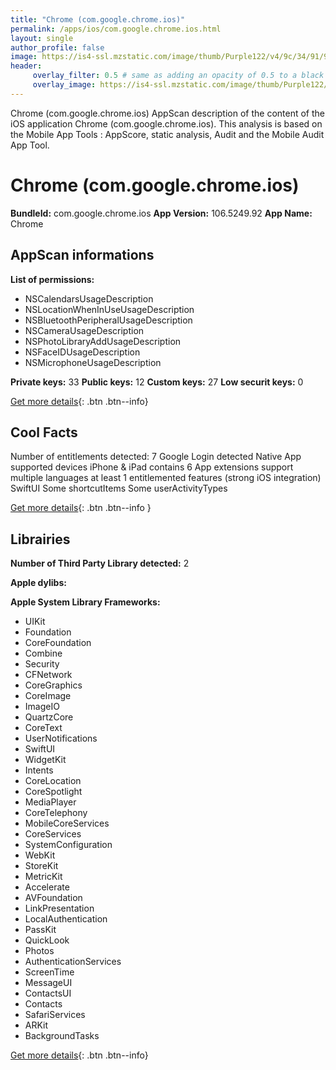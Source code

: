 ```yaml
---
title: "Chrome (com.google.chrome.ios)"
permalink: /apps/ios/com.google.chrome.ios.html
layout: single
author_profile: false
image: https://is4-ssl.mzstatic.com/image/thumb/Purple122/v4/9c/34/91/9c3491e4-1849-ca5f-8fe1-b2f4637e3762/AppIcon-0-1x_U007emarketing-0-0-0-6-0-0-sRGB-85-220.png/512x512bb.jpg
header: 
     overlay_filter: 0.5 # same as adding an opacity of 0.5 to a black background
     overlay_image: https://is4-ssl.mzstatic.com/image/thumb/Purple122/v4/9c/34/91/9c3491e4-1849-ca5f-8fe1-b2f4637e3762/AppIcon-0-1x_U007emarketing-0-0-0-6-0-0-sRGB-85-220.png/512x512bb.jpg
---
```

Chrome (com.google.chrome.ios) AppScan description of the content of the iOS application Chrome (com.google.chrome.ios). This analysis is based on the Mobile App Tools : AppScore, static analysis, Audit and the Mobile Audit App Tool.

# Chrome (com.google.chrome.ios)

**BundleId:** com.google.chrome.ios
**App Version:** 106.5249.92
**App Name:** Chrome


## AppScan informations 

**List of permissions:** 
- NSCalendarsUsageDescription
- NSLocationWhenInUseUsageDescription
- NSBluetoothPeripheralUsageDescription
- NSCameraUsageDescription
- NSPhotoLibraryAddUsageDescription
- NSFaceIDUsageDescription
- NSMicrophoneUsageDescription
  
  
**Private keys:** 33
**Public keys:** 12
**Custom keys:** 27
**Low securit keys:** 0
  
[Get more details](/pricing.html){: .btn .btn--info}

## Cool Facts

Number of entitlements detected: 7
Google Login detected
Native App
supported devices iPhone & iPad
contains 6 App extensions
support multiple languages
at least 1 entitlemented features (strong iOS integration)
SwiftUI
Some shortcutItems 
Some userActivityTypes
  
[Get more details](/pricing.html){: .btn .btn--info }

## Librairies 
**Number of Third Party Library detected:** 2


**Apple dylibs:**


**Apple System Library Frameworks:**
- UIKit
- Foundation
- CoreFoundation
- Combine
- Security
- CFNetwork
- CoreGraphics
- CoreImage
- ImageIO
- QuartzCore
- CoreText
- UserNotifications
- SwiftUI
- WidgetKit
- Intents
- CoreLocation
- CoreSpotlight
- MediaPlayer
- CoreTelephony
- MobileCoreServices
- CoreServices
- SystemConfiguration
- WebKit
- StoreKit
- MetricKit
- Accelerate
- AVFoundation
- LinkPresentation
- LocalAuthentication
- PassKit
- QuickLook
- Photos
- AuthenticationServices
- ScreenTime
- MessageUI
- ContactsUI
- Contacts
- SafariServices
- ARKit
- BackgroundTasks


  
[Get more details](/pricing.html){: .btn .btn--info}

